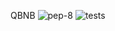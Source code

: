 QBNB ![pep-8](https://github.com/b0ltzm4nn/qbnb/actions/workflows/pep8.yml/badge.svg) ![tests](https://github.com/b0ltzm4nn/qbnb/actions/workflows/testing.yml/badge.svg)